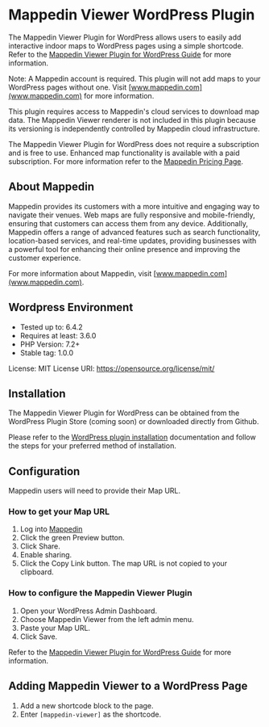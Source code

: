 # Mappedin Viewer WordPress Plugin

The Mappedin Viewer Plugin for WordPress allows users to easily add interactive indoor maps to WordPress pages using a simple shortcode. Refer to the [Mappedin Viewer Plugin for WordPress Guide](https://developer.mappedin.com/web/v6/embed/mappedin-viewer-plugin-for-wordpress/) for more information.

Note: A Mappedin account is required. This plugin will not add maps to your WordPress pages without one. Visit [www.mappedin.com](www.mappedin.com) for more information.

This plugin requires access to Mappedin's cloud services to download map data. The Mappedin Viewer renderer is not included in this plugin because its versioning is independently controlled by Mappedin cloud infrastructure.

The Mappedin Viewer Plugin for WordPress does not require a subscription and is free to use. Enhanced map functionality is available with a paid subscription. For more information refer to the [Mappedin Pricing Page](https://mappedin.com/pricing).

## About Mappedin

Mappedin provides its customers with a more intuitive and engaging way to navigate their venues. Web maps are fully responsive and mobile-friendly, ensuring that customers can access them from any device. Additionally, Mappedin offers a range of advanced features such as search functionality, location-based services, and real-time updates, providing businesses with a powerful tool for enhancing their online presence and improving the customer experience.

For more information about Mappedin, visit [www.mappedin.com](www.mappedin.com).

## Wordpress Environment

- Tested up to: 6.4.2
- Requires at least: 3.6.0
- PHP Version: 7.2+
- Stable tag: 1.0.0

License: MIT
License URI: https://opensource.org/license/mit/

## Installation

The Mappedin Viewer Plugin for WordPress can be obtained from the WordPress Plugin Store (coming soon) or downloaded directly from Github.

Please refer to the [WordPress plugin installation](https://wordpress.org/documentation/article/manage-plugins/#installing-plugins-1) documentation and follow the steps for your preferred method of installation.

## Configuration

Mappedin users will need to provide their Map URL.

### How to get your Map URL

1. Log into [Mappedin](https://app.mappedin.com/editor/)
2. Click the green Preview button.
3. Click Share.
4. Enable sharing.
5. Click the Copy Link button. The map URL is not copied to your clipboard.

### How to configure the Mappedin Viewer Plugin

1. Open your WordPress Admin Dashboard.
2. Choose Mappedin Viewer from the left admin menu.
3. Paste your Map URL.
4. Click Save.

Refer to the [Mappedin Viewer Plugin for WordPress Guide](https://developer.mappedin.com/web/v6/embed/mappedin-viewer-plugin-for-wordpress/) for more information.

## Adding Mappedin Viewer to a WordPress Page

1. Add a new shortcode block to the page.
2. Enter `[mappedin-viewer]` as the shortcode.
